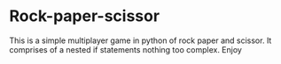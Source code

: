 # Rock-paper-scissor
This is a simple multiplayer game in python of rock paper and scissor. It comprises of a nested if statements nothing too complex. Enjoy
